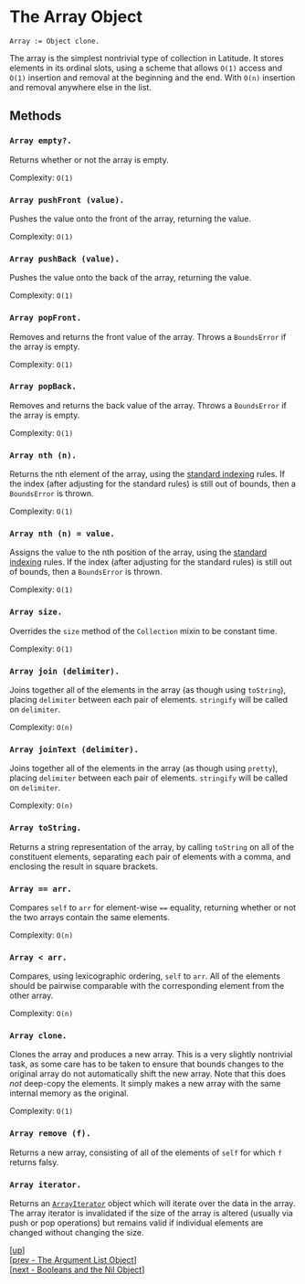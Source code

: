 
# The Array Object

    Array := Object clone.

The array is the simplest nontrivial type of collection in
Latitude. It stores elements in its ordinal slots, using a scheme that
allows `O(1)` access and `O(1)` insertion and removal at the beginning
and the end. With `O(n)` insertion and removal anywhere else in the
list.

## Methods

### `Array empty?.`

Returns whether or not the array is empty.

Complexity: `O(1)`

### `Array pushFront (value).`

Pushes the value onto the front of the array, returning the value.

Complexity: `O(1)`

### `Array pushBack (value).`

Pushes the value onto the back of the array, returning the value.

Complexity: `O(1)`

### `Array popFront.`

Removes and returns the front value of the array. Throws a
`BoundsError` if the array is empty.

Complexity: `O(1)`

### `Array popBack.`

Removes and returns the back value of the array. Throws a
`BoundsError` if the array is empty.

Complexity: `O(1)`

### `Array nth (n).`

Returns the nth element of the array, using
the [standard indexing](../appendix/terms.md#indexing) rules. If the
index (after adjusting for the standard rules) is still out of bounds,
then a `BoundsError` is thrown.

Complexity: `O(1)`

### `Array nth (n) = value.`

Assigns the value to the nth position of the array, using
the [standard indexing](../appendix/terms.md#indexing) rules. If the
index (after adjusting for the standard rules) is still out of bounds,
then a `BoundsError` is thrown.

Complexity: `O(1)`

### `Array size.`

Overrides the `size` method of the `Collection` mixin to be constant time.

Complexity: `O(1)`

### `Array join (delimiter).`

Joins together all of the elements in the array (as though using
`toString`), placing `delimiter` between each pair of
elements. `stringify` will be called on `delimiter`.

Complexity: `O(n)`

### `Array joinText (delimiter).`

Joins together all of the elements in the array (as though using
`pretty`), placing `delimiter` between each pair of
elements. `stringify` will be called on `delimiter`.

Complexity: `O(n)`

### `Array toString.`

Returns a string representation of the array, by calling `toString` on
all of the constituent elements, separating each pair of elements with
a comma, and enclosing the result in square brackets.

### `Array == arr.`

Compares `self` to `arr` for element-wise `==` equality, returning
whether or not the two arrays contain the same elements.

Complexity: `O(n)`

### `Array < arr.`

Compares, using lexicographic ordering, `self` to `arr`. All of the
elements should be pairwise comparable with the corresponding element
from the other array.

Complexity: `O(n)`

### `Array clone.`

Clones the array and produces a new array. This is a very slightly
nontrivial task, as some care has to be taken to ensure that bounds
changes to the original array do not automatically shift the new
array. Note that this does *not* deep-copy the elements. It simply
makes a new array with the same internal memory as the original.

Complexity: `O(1)`

### `Array remove (f).`

Returns a new array, consisting of all of the elements of `self` for
which `f` returns falsy.

### `Array iterator.`

Returns an [`ArrayIterator`](iterator.md#arrayiterator) object which
will iterate over the data in the array. The array iterator is
invalidated if the size of the array is altered (usually via push or
pop operations) but remains valid if individual elements are changed
without changing the size.

[[up](.)]
<br/>[[prev - The Argument List Object](arglist.md)]
<br/>[[next - Booleans and the Nil Object](boolnil.md)]
